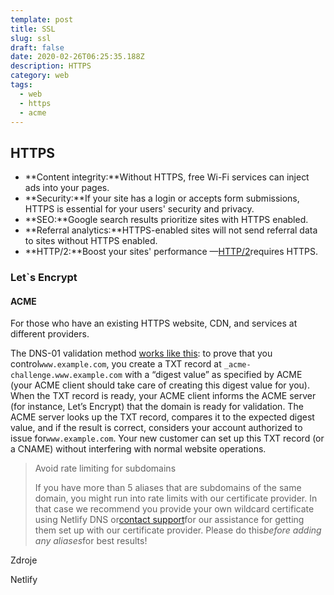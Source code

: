 ```yaml
---
template: post
title: SSL
slug: ssl
draft: false
date: 2020-02-26T06:25:35.188Z
description: HTTPS
category: web
tags:
  - web 
  - https 
  - acme
---
```

## HTTPS

* **Content integrity:**Without HTTPS, free Wi-Fi services can inject ads into your pages.
* **Security:**If your site has a login or accepts form submissions, HTTPS is essential for your users' security and privacy.
* **SEO:**Google search results prioritize sites with HTTPS enabled.
* **Referral analytics:**HTTPS-enabled sites will not send referral data to sites without HTTPS enabled.
* **HTTP/2:**Boost your sites' performance —[HTTP/2](https://docs.netlify.com/domains-https/https-ssl/#http-2)requires HTTPS.

### Let`s Encrypt

#### ACME

For those who have an existing HTTPS website, CDN, and services at different providers.

The DNS-01 validation method [works like this](https://letsencrypt.org/docs/challenge-types/#dns-01-challenge): to prove that you control`www.example.com`, you create a TXT record at `_acme-challenge.www.example.com` with a “digest value” as specified by ACME (your ACME client should take care of creating this digest value for you). When the TXT record is ready, your ACME client informs the ACME server (for instance, Let’s Encrypt) that the domain is ready for validation. The ACME server looks up the TXT record, compares it to the expected digest value, and if the result is correct, considers your account authorized to issue for`www.example.com`. Your new customer can set up this TXT record (or a CNAME) without interfering with normal website operations.

> Avoid rate limiting for subdomains
>
> If you have more than 5 aliases that are subdomains of the same domain, you might run into rate limits with our certificate provider. In that case we recommend you provide your own wildcard certificate using Netlify DNS or[contact support](https://www.netlify.com/support)for our assistance for getting them set up with our certificate provider. Please do this*before adding any aliases*for best results!



Zdroje

Netlify

